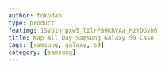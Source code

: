 ```yaml
---
author: tokodab
type: product
featimg: 1SVU1hrpxw5_lIlrPB9KRVAa_MzYDGvh6
title: Nap All Day Samsung Galaxy S9 Case
tags: [samsung, galaxy, s9]
category: [samsung]
---
```

